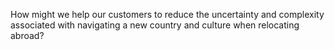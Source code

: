 How might we help our customers to reduce the uncertainty and complexity associated with navigating a new country and culture when relocating abroad?